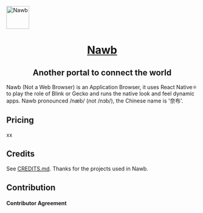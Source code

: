 <a href="#" target="_blank" rel="noopener noreferrer"><img width="60" src="https://i.loli.net/2021/11/25/ViJcsZLKF35fAm7.png" alt="Nawb" /></a>

<p align="center">
  <a href="#" target="_blank" rel="noopener noreferrer">
    <h1 align="center">Nawb</h1>
  </a>
  <h2 align="center">Another portal to connect the world</h2>
</p>
Nawb (Not a Web Browser) is an Application Browser, it uses React Native⚛️ to play the role of Blink or Gecko and runs the native look and feel dynamic apps. Nawb pronounced /næb/ (not /nɔb/), the Chinese name is '奈布'.

## Pricing

xx

## Credits

See [CREDITS.md](./doc/CREDITS.md). Thanks for the projects used in Nawb.

## Contribution

#### Contributor Agreement
